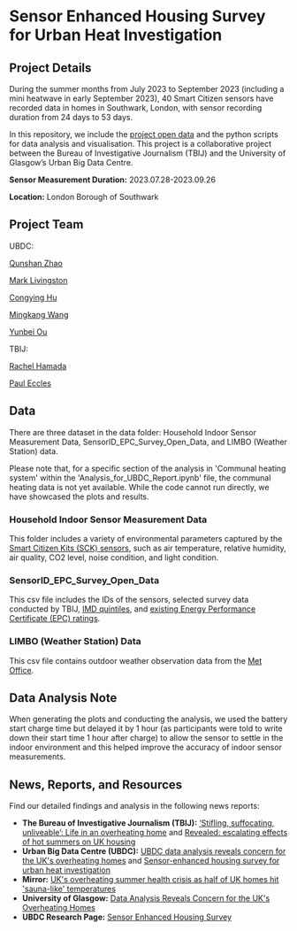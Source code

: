 # Sensor Enhanced Housing Survey for Urban Heat Investigation

## Project Details

During the summer months from July 2023 to September 2023 (including a mini heatwave in early September 2023), 40 Smart Citizen sensors have recorded data in homes in Southwark, London, with sensor recording duration from 24 days to 53 days.

In this repository, we include the [project open data](https://data.ubdc.ac.uk/dataset/sensor-enhanced-housing-survey-data-for-urban-heat-investigation) and the python scripts for data analysis and visualisation. This project is a collaborative project between the Bureau of Investigative Journalism (TBIJ) and the University of Glasgow’s Urban Big Data Centre. 

__Sensor Measurement Duration:__ 2023.07.28-2023.09.26 

__Location:__ London Borough of Southwark

## Project Team

UBDC:

[Qunshan Zhao](https://www.gla.ac.uk/schools/socialpolitical/staff/qunshanzhao/)

[Mark Livingston](https://www.gla.ac.uk/schools/socialpolitical/staff/marklivingston/)

[Congying Hu](https://www.linkedin.com/in/congying-hu/)

[Mingkang Wang](https://www.linkedin.com/in/mingkangwang-glasgow/)

[Yunbei Ou](https://www.ubdc.ac.uk/about-ubdc/who-we-are/team-profiles/phd-students/yunbei-ou/)

TBIJ: 

[Rachel Hamada](https://www.thebureauinvestigates.com/profile/Rachelhamada)

[Paul Eccles](https://www.thebureauinvestigates.com/profile/pauleccles)

## Data

There are three dataset in the data folder: Household Indoor Sensor Measurement Data, SensorID_EPC_Survey_Open_Data, and LIMBO (Weather Station) data. 

Please note that, for a specific section of the analysis in 'Communal heating system' within the 'Analysis_for_UBDC_Report.ipynb' file, the communal heating data is not yet available. While the code cannot run directly, we have showcased the plots and results.

### Household Indoor Sensor Measurement Data
This folder includes a variety of environmental parameters captured by the [Smart Citizen Kits (SCK) sensors](https://smartcitizen.me/), such as air temperature, relative humidity, air quality, CO2 level, noise condition, and light condition.

### SensorID_EPC_Survey_Open_Data
This csv file includes the IDs of the sensors, selected survey data conducted by TBIJ, [IMD quintiles](https://www.gov.uk/government/statistics/english-indices-of-deprivation-2019), and [existing Energy Performance Certificate (EPC) ratings](https://epc.opendatacommunities.org/).

### LIMBO (Weather Station) Data
This csv file contains outdoor weather observation data from the [Met Office](https://wow.metoffice.gov.uk/observations/details/20231207yr5eh6cw9ye67kyhyyguw39cda).

## Data Analysis Note

When generating the plots and conducting the analysis, we used the battery start charge time but delayed it by 1 hour (as participants were told to write down their start time 1 hour after charge) to allow the sensor to settle in the indoor environment and this helped improve the accuracy of indoor sensor measurements.

## News, Reports, and Resources
Find our detailed findings and analysis in the following news reports:
-  __The Bureau of Investigative Journalism (TBIJ):__ [‘Stifling, suffocating, unliveable’: Life in an overheating home](https://www.thebureauinvestigates.com/stories/2023-12-05/stifling-suffocating-unliveable-life-in-a-overheating-home) and [Revealed: escalating effects of hot summers on UK housing](https://www.thebureauinvestigates.com/stories/2023-12-05/revealed-escalating-effects-of-hot-summers-on-uk-housing)
- __Urban Big Data Centre (UBDC):__ [UBDC data analysis reveals concern for the UK's overheating homes](https://www.ubdc.ac.uk/news-media/2023/december/ubdc-data-analysis-reveals-concern-for-the-uks-overheating-homes/) and [Sensor-enhanced housing survey for urban heat investigation](https://www.ubdc.ac.uk/news-media/2023/december/sensor-enhanced-housing-survey-for-urban-heat-investigation/)
- __Mirror:__ [UK's overheating summer health crisis as half of UK homes hit 'sauna-like' temperatures](https://www.mirror.co.uk/news/uk-news/uks-overheating-summer-health-crisis-31597681)
- __University of Glasgow:__ [Data Analysis Reveals Concern for the UK's Overheating Homes](https://www.gla.ac.uk/news/headline_1026834_en.html)
- __UBDC Research Page:__ [Sensor Enhanced Housing Survey](https://www.ubdc.ac.uk/research/research-projects/urban-sensing-analytics/sensor-enhanced-housing-surveys/)

